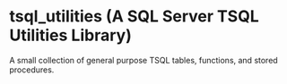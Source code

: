 tsql_utilities (A SQL Server TSQL Utilities Library)
====================================================

A small collection of general purpose TSQL tables, functions, and stored procedures.


